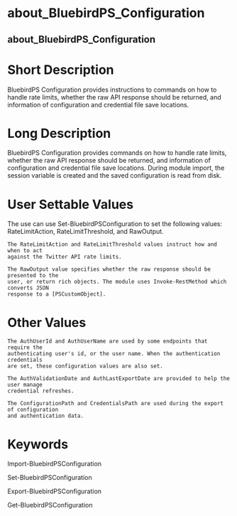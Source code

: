 # about_BluebirdPS_Configuration

## about_BluebirdPS_Configuration

# Short Description

BluebirdPS Configuration provides instructions to commands on how to handle rate limits, whether the raw API response should be returned, and information of configuration and credential file save locations.

# Long Description

BluebirdPS Configuration provides commands on how to handle rate limits, whether the raw API response should be returned, and information of configuration and credential file save locations. During module import, the session variable is created and the saved configuration is read from disk.

# User Settable Values

The use can use Set-BluebirdPSConfiguration to set the following values: RateLimitAction, RateLimitThreshold, and RawOutput.

```text
The RateLimitAction and RateLimitThreshold values instruct how and when to act
against the Twitter API rate limits.
```

```text
The RawOutput value specifies whether the raw response should be presented to the
user, or return rich objects. The module uses Invoke-RestMethod which converts JSON
response to a [PSCustomObject].
```

# Other Values

```text
The AuthUserId and AuthUserName are used by some endpoints that require the
authenticating user's id, or the user name. When the authentication credentials
are set, these configuration values are also set.
```

```text
The AuthValidationDate and AuthLastExportDate are provided to help the user manage
credential refreshes.
```

```text
The ConfigurationPath and CredentialsPath are used during the export of configuration
and authentication data.
```

# Keywords

Import-BluebirdPSConfiguration

Set-BluebirdPSConfiguration

Export-BluebirdPSConfiguration

Get-BluebirdPSConfiguration

